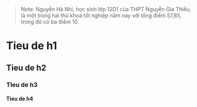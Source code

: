 > Note: Nguyễn Hà Nhi, học sinh lớp 12D1 của THPT Nguyễn Gia Thiều, là một trong hai thủ khoa tốt nghiệp năm nay với tổng điểm 57,85, trong đó có ba điểm 10.

# Tieu de h1
## Tieu de h2
### TIeu de h3
#### Tieu de h4